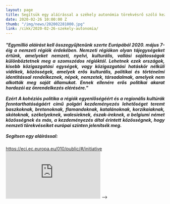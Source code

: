 ```yaml
---
layout: page
title: Segítsük egy aláírással a székely autonómia törekvésrő szóló kezdeményezést!
date: 2020-02-26 10:00:00 Z
thumb: "/img/news/202002281000.jpg"
link: /cikk/2020-02-26-szekely-autonomia/
---
```

<h5 style="text-align: justify;">"Egymillió aláírást kell összegyűjtenünk szerte Európából 2020. május 7-éig a nemzeti régiók érdekében. Nemzeti régiókon olyan tájegységeket értünk, amelyeket nemzeti, nyelvi, kulturális, vallási sajátosságok különböztetnek meg a szomszédos régióktól. Lehetnek ezek országok, kisebb közigazgatási egységek, vagy közigazgatási hatáskör nélküli vidékek, közösségek, amelyek erős kulturális, politikai és történelmi identitással rendelkeznek, népek, nemzetek, társadalmak, amelyek nem alkották meg saját államukat. Ennek ellenére erős politikai akarat hordozói az önrendelkezés elérésére."
<br />
<br />
Ezért A kohéziós politika a régiók egyenlőségéért és a regionális kultúrák fenntarthatóságáért című polgári kezdeményezés lehetőséget teremt baszkoknak, bretonoknak, flamandoknak, katalánoknak, korzikaiaknak, skótoknak, székelyeknek, walesieknek, észak-íreknek, a belgiumi német közösségnek és más, a kezdeményezés által érintett közösségnek, hogy nemzeti törekvéseiket európai szinten jelenítsék meg.
<br />
<br />
Segítsen egy aláírással:
<br />
</h5>
<a href="https://eci.ec.europa.eu/010/public/#/initiative">https://eci.ec.europa.eu/010/public/#/initiative</a>
<br />
<div class="container-yt">
  <iframe class="responsive-iframe-yt" src="https://www.youtube.com/embed/TNfK-a9Rtlk" frameborder="0" allowfullscreen>><iframe>
</div>
<!-- <iframe width="770" height="433" src="https://www.youtube.com/embed/TNfK-a9Rtlk" frameborder="0" allowfullscreen></iframe> -->

